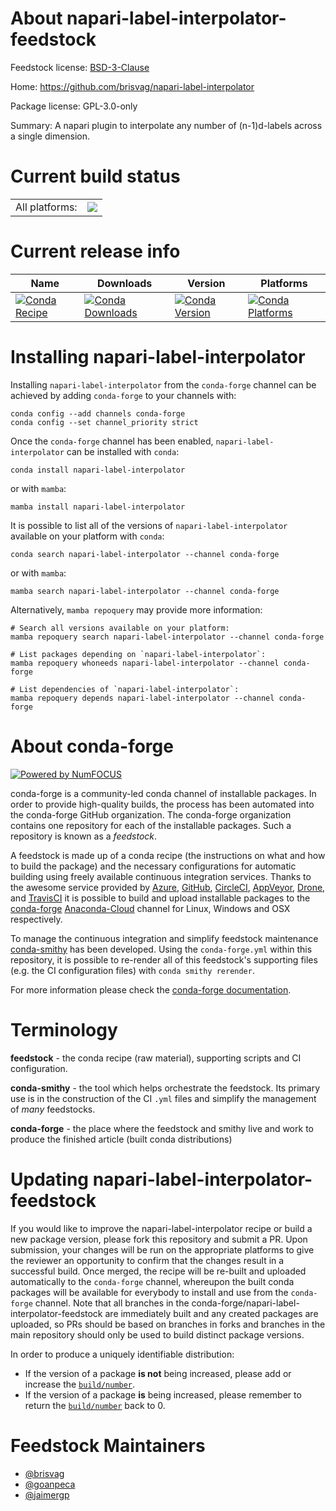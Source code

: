 About napari-label-interpolator-feedstock
=========================================

Feedstock license: [BSD-3-Clause](https://github.com/conda-forge/napari-label-interpolator-feedstock/blob/main/LICENSE.txt)

Home: https://github.com/brisvag/napari-label-interpolator

Package license: GPL-3.0-only

Summary: A napari plugin to interpolate any number of (n-1)d-labels across a single dimension.

Current build status
====================


<table><tr><td>All platforms:</td>
    <td>
      <a href="https://dev.azure.com/conda-forge/feedstock-builds/_build/latest?definitionId=18980&branchName=main">
        <img src="https://dev.azure.com/conda-forge/feedstock-builds/_apis/build/status/napari-label-interpolator-feedstock?branchName=main">
      </a>
    </td>
  </tr>
</table>

Current release info
====================

| Name | Downloads | Version | Platforms |
| --- | --- | --- | --- |
| [![Conda Recipe](https://img.shields.io/badge/recipe-napari--label--interpolator-green.svg)](https://anaconda.org/conda-forge/napari-label-interpolator) | [![Conda Downloads](https://img.shields.io/conda/dn/conda-forge/napari-label-interpolator.svg)](https://anaconda.org/conda-forge/napari-label-interpolator) | [![Conda Version](https://img.shields.io/conda/vn/conda-forge/napari-label-interpolator.svg)](https://anaconda.org/conda-forge/napari-label-interpolator) | [![Conda Platforms](https://img.shields.io/conda/pn/conda-forge/napari-label-interpolator.svg)](https://anaconda.org/conda-forge/napari-label-interpolator) |

Installing napari-label-interpolator
====================================

Installing `napari-label-interpolator` from the `conda-forge` channel can be achieved by adding `conda-forge` to your channels with:

```
conda config --add channels conda-forge
conda config --set channel_priority strict
```

Once the `conda-forge` channel has been enabled, `napari-label-interpolator` can be installed with `conda`:

```
conda install napari-label-interpolator
```

or with `mamba`:

```
mamba install napari-label-interpolator
```

It is possible to list all of the versions of `napari-label-interpolator` available on your platform with `conda`:

```
conda search napari-label-interpolator --channel conda-forge
```

or with `mamba`:

```
mamba search napari-label-interpolator --channel conda-forge
```

Alternatively, `mamba repoquery` may provide more information:

```
# Search all versions available on your platform:
mamba repoquery search napari-label-interpolator --channel conda-forge

# List packages depending on `napari-label-interpolator`:
mamba repoquery whoneeds napari-label-interpolator --channel conda-forge

# List dependencies of `napari-label-interpolator`:
mamba repoquery depends napari-label-interpolator --channel conda-forge
```


About conda-forge
=================

[![Powered by
NumFOCUS](https://img.shields.io/badge/powered%20by-NumFOCUS-orange.svg?style=flat&colorA=E1523D&colorB=007D8A)](https://numfocus.org)

conda-forge is a community-led conda channel of installable packages.
In order to provide high-quality builds, the process has been automated into the
conda-forge GitHub organization. The conda-forge organization contains one repository
for each of the installable packages. Such a repository is known as a *feedstock*.

A feedstock is made up of a conda recipe (the instructions on what and how to build
the package) and the necessary configurations for automatic building using freely
available continuous integration services. Thanks to the awesome service provided by
[Azure](https://azure.microsoft.com/en-us/services/devops/), [GitHub](https://github.com/),
[CircleCI](https://circleci.com/), [AppVeyor](https://www.appveyor.com/),
[Drone](https://cloud.drone.io/welcome), and [TravisCI](https://travis-ci.com/)
it is possible to build and upload installable packages to the
[conda-forge](https://anaconda.org/conda-forge) [Anaconda-Cloud](https://anaconda.org/)
channel for Linux, Windows and OSX respectively.

To manage the continuous integration and simplify feedstock maintenance
[conda-smithy](https://github.com/conda-forge/conda-smithy) has been developed.
Using the ``conda-forge.yml`` within this repository, it is possible to re-render all of
this feedstock's supporting files (e.g. the CI configuration files) with ``conda smithy rerender``.

For more information please check the [conda-forge documentation](https://conda-forge.org/docs/).

Terminology
===========

**feedstock** - the conda recipe (raw material), supporting scripts and CI configuration.

**conda-smithy** - the tool which helps orchestrate the feedstock.
                   Its primary use is in the construction of the CI ``.yml`` files
                   and simplify the management of *many* feedstocks.

**conda-forge** - the place where the feedstock and smithy live and work to
                  produce the finished article (built conda distributions)


Updating napari-label-interpolator-feedstock
============================================

If you would like to improve the napari-label-interpolator recipe or build a new
package version, please fork this repository and submit a PR. Upon submission,
your changes will be run on the appropriate platforms to give the reviewer an
opportunity to confirm that the changes result in a successful build. Once
merged, the recipe will be re-built and uploaded automatically to the
`conda-forge` channel, whereupon the built conda packages will be available for
everybody to install and use from the `conda-forge` channel.
Note that all branches in the conda-forge/napari-label-interpolator-feedstock are
immediately built and any created packages are uploaded, so PRs should be based
on branches in forks and branches in the main repository should only be used to
build distinct package versions.

In order to produce a uniquely identifiable distribution:
 * If the version of a package **is not** being increased, please add or increase
   the [``build/number``](https://docs.conda.io/projects/conda-build/en/latest/resources/define-metadata.html#build-number-and-string).
 * If the version of a package **is** being increased, please remember to return
   the [``build/number``](https://docs.conda.io/projects/conda-build/en/latest/resources/define-metadata.html#build-number-and-string)
   back to 0.

Feedstock Maintainers
=====================

* [@brisvag](https://github.com/brisvag/)
* [@goanpeca](https://github.com/goanpeca/)
* [@jaimergp](https://github.com/jaimergp/)

